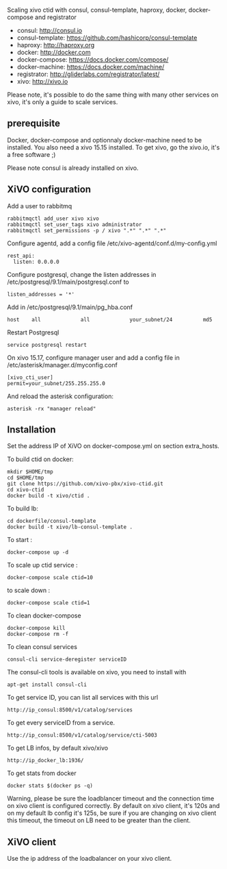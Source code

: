Scaling xivo ctid with consul, consul-template, haproxy, docker, docker-compose and registrator

* consul: http://consul.io
* consul-template: https://github.com/hashicorp/consul-template
* haproxy: http://haproxy.org
* docker: http://docker.com
* docker-compose: https://docs.docker.com/compose/
* docker-machine: https://docs.docker.com/machine/
* registrator: http://gliderlabs.com/registrator/latest/
* xivo: http://xivo.io

Please note, it's possible to do the same thing with many other services on xivo, it's only a guide to scale services.

prerequisite
------------

Docker, docker-compose and optionnaly docker-machine need to be installed. You also need a xivo 15.15 installed. To get xivo, go the xivo.io, it's a free software ;)

Please note consul is already installed on xivo.

XiVO configuration
------------------

Add a user to rabbitmq

    rabbitmqctl add_user xivo xivo
    rabbitmqctl set_user_tags xivo administrator
    rabbitmqctl set_permissions -p / xivo ".*" ".*" ".*" 

Configure agentd, add a config file /etc/xivo-agentd/conf.d/my-config.yml 

    rest_api:
      listen: 0.0.0.0

Configure postgresql, change the listen addresses in /etc/postgresql/9.1/main/postgresql.conf to

    listen_addresses = '*'

Add in /etc/postgresql/9.1/main/pg_hba.conf

    host    all             all             your_subnet/24          md5

Restart Postgresql

    service postgresql restart

On xivo 15.17, configure manager user and add a config file in /etc/asterisk/manager.d/myconfig.conf 

    [xivo_cti_user]
    permit=your_subnet/255.255.255.0

And reload the asterisk configuration:

    asterisk -rx "manager reload"

Installation
------------

Set the address IP of XiVO on docker-compose.yml on section extra_hosts.

To build ctid on docker:

    mkdir $HOME/tmp
    cd $HOME/tmp
    git clone https://github.com/xivo-pbx/xivo-ctid.git
    cd xivo-ctid
    docker build -t xivo/ctid .

To build lb:

    cd dockerfile/consul-template
    docker build -t xivo/lb-consul-template .

To start :

    docker-compose up -d

To scale up ctid service :

    docker-compose scale ctid=10

to scale down :

    docker-compose scale ctid=1

To clean docker-compose

    docker-compose kill
    docker-compose rm -f

To clean consul services

    consul-cli service-deregister serviceID

The consul-cli tools is available on xivo, you need to install with

    apt-get install consul-cli

To get service ID, you can list all services with this url

    http://ip_consul:8500/v1/catalog/services

To get every serviceID from a service.

    http://ip_consul:8500/v1/catalog/service/cti-5003

To get LB infos, by default xivo/xivo

    http://ip_docker_lb:1936/

To get stats from docker

    docker stats $(docker ps -q)

Warning, please be sure the loadblancer timeout and the connection time on xivo client is configured correctly. By default on xivo client, it's 120s and on my default lb config it's 125s, be sure if you are changing on xivo client this timeout, the timeout on LB need to be greater than the client.

XiVO client
-----------

Use the ip address of the loadbalancer on your xivo client.
